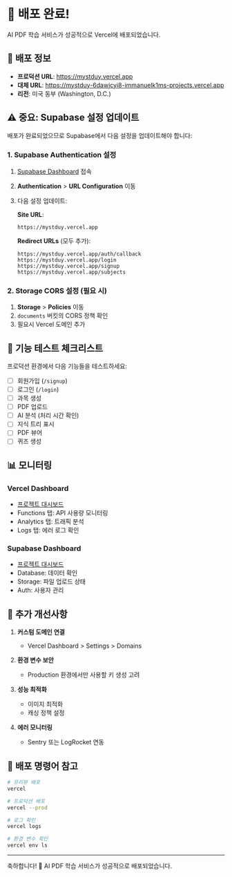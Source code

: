 # 🎉 배포 완료!

AI PDF 학습 서비스가 성공적으로 Vercel에 배포되었습니다.

## 📌 배포 정보

- **프로덕션 URL**: https://mystduy.vercel.app
- **대체 URL**: https://mystduy-6dawjcyi8-immanuelk1ms-projects.vercel.app
- **리전**: 미국 동부 (Washington, D.C.)

## ⚠️ 중요: Supabase 설정 업데이트

배포가 완료되었으므로 Supabase에서 다음 설정을 업데이트해야 합니다:

### 1. Supabase Authentication 설정

1. [Supabase Dashboard](https://supabase.com/dashboard/project/tclwjtrrhnivskqhiokg) 접속
2. **Authentication** > **URL Configuration** 이동
3. 다음 설정 업데이트:

   **Site URL**:
   ```
   https://mystduy.vercel.app
   ```

   **Redirect URLs** (모두 추가):
   ```
   https://mystduy.vercel.app/auth/callback
   https://mystduy.vercel.app/login
   https://mystduy.vercel.app/signup
   https://mystduy.vercel.app/subjects
   ```

### 2. Storage CORS 설정 (필요 시)

1. **Storage** > **Policies** 이동
2. `documents` 버킷의 CORS 정책 확인
3. 필요시 Vercel 도메인 추가

## 🧪 기능 테스트 체크리스트

프로덕션 환경에서 다음 기능들을 테스트하세요:

- [ ] 회원가입 (`/signup`)
- [ ] 로그인 (`/login`)
- [ ] 과목 생성
- [ ] PDF 업로드
- [ ] AI 분석 (처리 시간 확인)
- [ ] 지식 트리 표시
- [ ] PDF 뷰어
- [ ] 퀴즈 생성

## 📊 모니터링

### Vercel Dashboard
- [프로젝트 대시보드](https://vercel.com/immanuelk1ms-projects/mystduy)
- Functions 탭: API 사용량 모니터링
- Analytics 탭: 트래픽 분석
- Logs 탭: 에러 로그 확인

### Supabase Dashboard
- [프로젝트 대시보드](https://supabase.com/dashboard/project/tclwjtrrhnivskqhiokg)
- Database: 데이터 확인
- Storage: 파일 업로드 상태
- Auth: 사용자 관리

## 🚀 추가 개선사항

1. **커스텀 도메인 연결**
   - Vercel Dashboard > Settings > Domains

2. **환경 변수 보안**
   - Production 환경에서만 사용할 키 생성 고려

3. **성능 최적화**
   - 이미지 최적화
   - 캐싱 정책 설정

4. **에러 모니터링**
   - Sentry 또는 LogRocket 연동

## 📝 배포 명령어 참고

```bash
# 프리뷰 배포
vercel

# 프로덕션 배포
vercel --prod

# 로그 확인
vercel logs

# 환경 변수 확인
vercel env ls
```

---

축하합니다! 🎊 AI PDF 학습 서비스가 성공적으로 배포되었습니다.